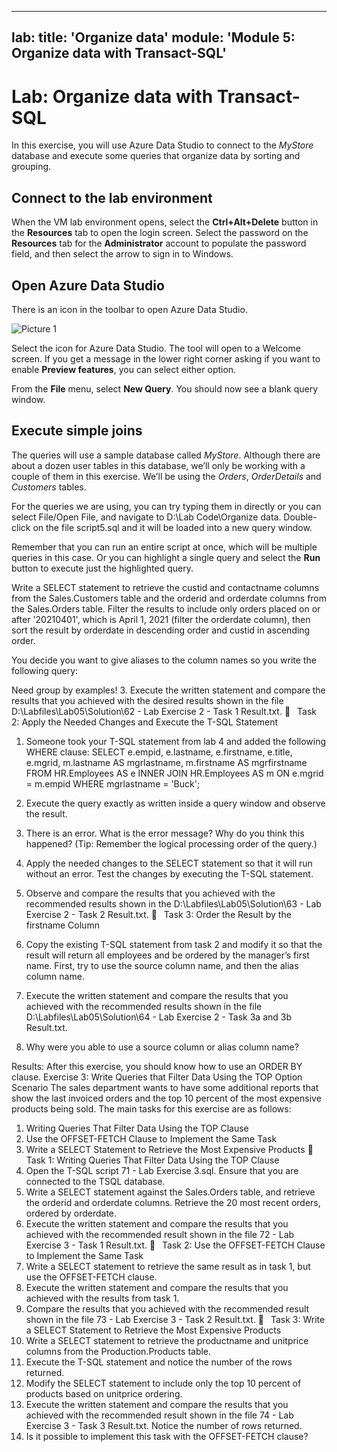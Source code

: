 
---
lab:
    title: 'Organize data'
    module: 'Module 5: Organize data with Transact-SQL'
---

# Lab: Organize data with Transact-SQL
 
In this exercise, you will use Azure Data Studio to connect to the _MyStore_ database and execute some queries that organize data by sorting and grouping.

## Connect to the lab environment

When the VM lab environment opens, select the  **Ctrl+Alt+Delete** button in the **Resources** tab to open the login screen. 
Select the password on the **Resources** tab for the **Administrator** account to populate the password field, and then select the arrow to sign in to Windows.

## Open Azure Data Studio

There is an icon in the toolbar to open Azure Data Studio. 

![Picture 1](../media/Module1-Unit6-picture1.png)

Select the icon for Azure Data Studio. The tool will open to a Welcome screen. If you get a message in the lower right corner asking if you want to enable **Preview features**, you can select either option. 

From the **File** menu, select **New Query**. You should now see a blank query window. 

## Execute simple joins

The queries will use a sample database called _MyStore_. Although there are about a dozen user tables in this database, we’ll only be working with a couple of them in this exercise. We’ll be using the _Orders_, _OrderDetails_ and _Customers_ tables. 

For the queries we are using, you can try typing them in directly or you can select File/Open File, and navigate to D:\Lab Code\Organize data. Double-click on the file script5.sql and it will be loaded into a new query window.

Remember that you can run an entire script at once, which will be multiple queries in this case. Or you can highlight a single query and select the **Run** button to execute just the highlighted query. 

Write a SELECT statement to retrieve the custid and contactname columns from the Sales.Customers table and the orderid and orderdate columns from the Sales.Orders table. Filter the results to include only orders placed on or after '20210401', which is April 1, 2021 (filter the orderdate column), then sort the result by orderdate in descending order and custid in ascending order.

You decide you want to give aliases to the column names so you write the following query:


Need group by examples! 
3.	Execute the written statement and compare the results that you achieved with the desired results shown in the file D:\Labfiles\Lab05\Solution\62 - Lab Exercise 2 - Task 1 Result.txt.
  Task 2: Apply the Needed Changes and Execute the T-SQL Statement
1.	Someone took your T-SQL statement from lab 4 and added the following WHERE clause:
SELECT
e.empid, e.lastname, e.firstname, e.title, e.mgrid,
m.lastname AS mgrlastname, m.firstname AS mgrfirstname
FROM HR.Employees AS e
INNER JOIN HR.Employees AS m ON e.mgrid = m.empid
WHERE mgrlastname = 'Buck';

2.	Execute the query exactly as written inside a query window and observe the result.
3.	There is an error. What is the error message? Why do you think this happened? (Tip: Remember the logical processing order of the query.)
4.	Apply the needed changes to the SELECT statement so that it will run without an error. Test the changes by executing the T-SQL statement.
5.	Observe and compare the results that you achieved with the recommended results shown in the D:\Labfiles\Lab05\Solution\63 - Lab Exercise 2 - Task 2 Result.txt. 
  Task 3: Order the Result by the firstname Column
1.	Copy the existing T-SQL statement from task 2 and modify it so that the result will return all employees and be ordered by the manager’s first name. First, try to use the source column name, and then the alias column name.
2.	Execute the written statement and compare the results that you achieved with the recommended results shown in the file D:\Labfiles\Lab05\Solution\64 - Lab Exercise 2 - Task 3a and 3b Result.txt.
3.	Why were you able to use a source column or alias column name? 

Results: After this exercise, you should know how to use an ORDER BY clause.
Exercise 3: Write Queries that Filter Data Using the TOP Option
Scenario
The sales department wants to have some additional reports that show the last invoiced orders and the top 10 percent of the most expensive products being sold.
The main tasks for this exercise are as follows:
1. Writing Queries That Filter Data Using the TOP Clause
2. Use the OFFSET-FETCH Clause to Implement the Same Task
3. Write a SELECT Statement to Retrieve the Most Expensive Products
  Task 1: Writing Queries That Filter Data Using the TOP Clause
1.	Open the T-SQL script 71 - Lab Exercise 3.sql. Ensure that you are connected to the TSQL database.
2.	Write a SELECT statement against the Sales.Orders table, and retrieve the orderid and orderdate columns. Retrieve the 20 most recent orders, ordered by orderdate.
3.	Execute the written statement and compare the results that you achieved with the recommended result shown in the file 72 - Lab Exercise 3 - Task 1 Result.txt.
  Task 2: Use the OFFSET-FETCH Clause to Implement the Same Task
1.	Write a SELECT statement to retrieve the same result as in task 1, but use the OFFSET-FETCH clause.
2.	Execute the written statement and compare the results that you achieved with the results from task 1.
3.	Compare the results that you achieved with the recommended result shown in the file 73 - Lab Exercise 3 - Task 2 Result.txt.
  Task 3: Write a SELECT Statement to Retrieve the Most Expensive Products
1.	Write a SELECT statement to retrieve the productname and unitprice columns from the Production.Products table.
2.	Execute the T-SQL statement and notice the number of the rows returned.
3.	Modify the SELECT statement to include only the top 10 percent of products based on unitprice ordering.
4.	Execute the written statement and compare the results that you achieved with the recommended result shown in the file 74 - Lab Exercise 3 - Task 3 Result.txt. Notice the number of rows returned.
5.	Is it possible to implement this task with the OFFSET-FETCH clause?
